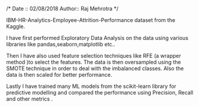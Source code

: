 /*
   Date :: 02/08/2018
   Author:: Raj Mehrotra
*/


IBM-HR-Analytics-Employee-Attrition-Performance dataset from the Kaggle. 

I have first performed Exploratory Data Analysis on the data using  various libraries like pandas,seaborn,matplotlib etc..

Then I have also used feature selection techniques like RFE (a wrapper method )to select the features.  The data is then oversampled using the SMOTE technique in order to deal with the imbalanced classes. Also the data is then scaled for better performance. 

Lastly I have trained many ML models from the scikit-learn library for predictive modelling and compared the performance using Precision, Recall and other metrics .
